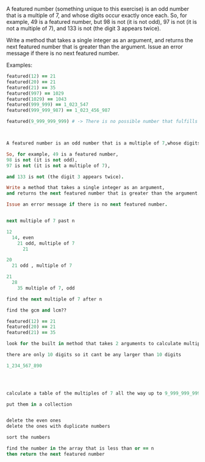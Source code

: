 A featured number (something unique to this exercise) is an odd number that is a multiple of 7, and whose digits occur exactly once each. So, for example, 49 is a featured number, but 98 is not (it is not odd), 97 is not (it is not a multiple of 7), and 133 is not (the digit 3 appears twice).

Write a method that takes a single integer as an argument, and returns the next featured number that is greater than the argument. Issue an error message if there is no next featured number.

Examples:
```ruby
featured(12) == 21
featured(20) == 21
featured(21) == 35
featured(997) == 1029
featured(1029) == 1043
featured(999_999) == 1_023_547
featured(999_999_987) == 1_023_456_987

featured(9_999_999_999) # -> There is no possible number that fulfills those requirements



A featured number is an odd number that is a multiple of 7,whose digits occur exactly once each. 

So, for example, 49 is a featured number, 
98 is not (it is not odd), 
97 is not (it is not a multiple of 7), 

and 133 is not (the digit 3 appears twice).

Write a method that takes a single integer as an argument,
and returns the next featured number that is greater than the argument. 

Issue an error message if there is no next featured number.


next multiple of 7 past n 

12 
  14, even 
    21 odd, multiple of 7 
      21

20
  21 odd , multiple of 7

21
  28
    35 multiple of 7, odd 

find the next multiple of 7 after n 

find the gcm and lcm??

featured(12) == 21
featured(20) == 21
featured(21) == 35

look for the built in method that takes 2 arguments to calculate multiple and a recuring number

there are only 10 digits so it cant be any larger than 10 digits

1_234_567_890
 



calculate a table of the multiples of 7 all the way up to 9_999_999_999

put them in a collection


delete the even ones
delete the ones with duplicate numbers

sort the numbers

find the number in the array that is less than or == n
then return the next featured number





